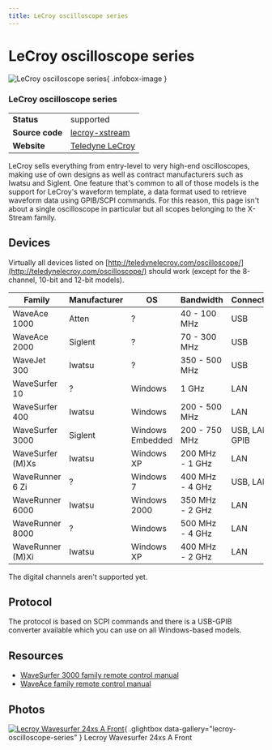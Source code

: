 ```yaml
---
title: LeCroy oscilloscope series
---
```


# LeCroy oscilloscope series

<div class="infobox" markdown>

![LeCroy oscilloscope series](./img/LeCroy_WaveSurfer_24Xs-A_front.png){ .infobox-image }

### LeCroy oscilloscope series

| | |
|---|---|
| **Status** | supported |
| **Source code** | [lecroy-xstream](https://github.com/OpenTraceLab/OpenTraceCapture/tree/main/src/hardware/lecroy-xstream) |
| **Website** | [Teledyne LeCroy](http://teledynelecroy.com/oscilloscope/) |

</div>

LeCroy sells everything from entry-level to very high-end oscilloscopes, making use of own designs as well as contract manufacturers such as Iwatsu and Siglent. One feature that's common to all of those models is the support for LeCroy's waveform template, a data format used to retrieve waveform data using GPIB/SCPI commands. For this reason, this page isn't about a single oscilloscope in particular but all scopes belonging to the X-Stream family.

## Devices

Virtually all devices listed on [http://teledynelecroy.com/oscilloscope/](http://teledynelecroy.com/oscilloscope/) should work (except for the 8-channel, 10-bit and 12-bit models).

| Family | Manufacturer | OS | Bandwidth | Connectivity | Tested? |
|---|---|---|---|---|---|
| WaveAce 1000 | Atten | ? | 40 - 100 MHz | USB | No |
| WaveAce 2000 | Siglent | ? | 70 - 300 MHz | USB | No |
| WaveJet 300 | Iwatsu | ? | 350 - 500 MHz | USB | No |
| WaveSurfer 10 | ? | Windows | 1 GHz | LAN | No |
| WaveSurfer 400 | Iwatsu | Windows | 200 - 500 MHz | LAN | No |
| WaveSurfer 3000 | Siglent | Windows Embedded | 200 - 750 MHz | USB, LAN, GPIB | No |
| WaveSurfer (M)Xs | Iwatsu | Windows XP | 200 MHz - 1 GHz | LAN | Yes |
| WaveRunner 6 Zi | ? | Windows 7 | 400 MHz - 4 GHz | USB, LAN | No |
| WaveRunner 6000 | Iwatsu | Windows 2000 | 350 MHz - 2 GHz | LAN | No |
| WaveRunner 8000 | ? | Windows | 500 MHz - 4 GHz | LAN | No |
| WaveRunner (M)Xi | Iwatsu | Windows XP | 400 MHz - 2 GHz | LAN | Yes |

The digital channels aren't supported yet.

## Protocol

The protocol is based on SCPI commands and there is a USB-GPIB converter available which you can use on all Windows-based models.

## Resources
- [WaveSurfer 3000 family remote control manual](http://teledynelecroy.com/doc/docview.aspx?id=9905)
- [WaveAce family remote control manual](http://cdn.teledynelecroy.com/files/manuals/wa1k2k_remote-control_manual.pdf)

## Photos

<div class="photo-grid" markdown>

[![Lecroy Wavesurfer 24xs A Front](./img/LeCroy_WaveSurfer_24Xs-A_front.png)](./img/LeCroy_WaveSurfer_24Xs-A_front.png "Lecroy Wavesurfer 24xs A Front"){ .glightbox data-gallery="lecroy-oscilloscope-series" }
<span class="caption">Lecroy Wavesurfer 24xs A Front</span>

</div>
